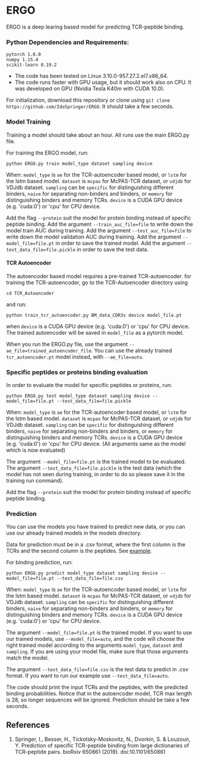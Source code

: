 # ERGO
ERGO is a deep learing based model for predicting TCR-peptide binding.

### Python Dependencies and Requirements:
```text
pytorch 1.0.0
numpy 1.15.4
scikit-learn 0.19.2
```
- The code has been tested on Linux 3.10.0-957.27.2.el7.x86_64.
- The code runs faster with GPU usage, but it should work also on CPU. It was developed on GPU
(Nvidia Tesla K40m with CUDA 10.0).

For initialization, download this repository or clone using
`git clone https://github.com/IdoSpringer/ERGO`. It should take a few seconds.

### Model Training
Training a model should take about an hour.
All runs use the main ERGO.py file.

For training the ERGO model, run:
```commandline
python ERGO.py train model_type dataset sampling device 
```
When: `model_type` is `ae` for the TCR-autoencoder based model, or `lstm` for the lstm based model.
`dataset` is `mcpas` for McPAS-TCR dataset, or `vdjdb` for VDJdb dataset.
`sampling` can be `specific` for distinguishing different binders, `naive` for separating non-binders and binders,
or `memory` for distinguishing binders and memory TCRs.
`device` is a CUDA GPU device (e.g. 'cuda:0') or 'cpu' for CPU device.

Add the flag `--protein` suit the model for protein binding instead of specific peptide binding.
Add the argument `--train_auc_file=file` to write down the model train AUC during training.
Add the argument `--test_auc_file=file` to write down the model validation AUC during training.
Add the argument `--model_file=file.pt` in order to save the trained model.
Add the argument `--test_data_file=file.pickle` in order to save the test data.

#### TCR Autoencoder
The autoencoder based model requires a pre-trained TCR-autoencoder.
for training the TCR-autoencoder, go to the TCR-Autoencoder directory using
```commandline
cd TCR_Autoencoder
```
and run:
```commandline
python train_tcr_autoencoder.py BM_data_CDR3s device model_file.pt
```
when `device` is a CUDA GPU device (e.g. 'cuda:0') or 'cpu' for CPU device.
The trained autoencoder will be saved in `model_file` as a pytorch model.

When you run the ERGO.py file, use the argument `--ae_file=trained_autoencoder_file`.
You can use the already trained `tcr_autoencoder.pt` model instead, with `--ae_file=auto`.

### Specific peptides or proteins binding evaluation
In order to evaluate the model for specific peptides or proteins,
run:
```commandline
python ERGO.py test model_type dataset sampling device --model_file=file.pt --test_data_file=file.pickle
```
When: `model_type` is `ae` for the TCR-autoencoder based model, or `lstm` for the lstm based model.
`dataset` is `mcpas` for McPAS-TCR dataset, or `vdjdb` for VDJdb dataset.
`sampling` can be `specific` for distinguishing different binders, `naive` for separating non-binders and binders,
or `memory` for distinguishing binders and memory TCRs.
`device` is a CUDA GPU device (e.g. 'cuda:0') or 'cpu' for CPU device.
(All arguments same as the model which is now evaluated)

The argument `--model_file=file.pt` is the trained model to be evaluated.
The argument `--test_data_file=file.pickle` is the test data (which the model has not seen during training,
in order to do so please save it in the training run command).

Add the flag `--protein` suit the model for protein binding instead of specific peptide binding.

### Prediction
You can use the models you have trained to predict new data,
or you can use our already trained models in the models directory.

Data for prediction must be in a .csv format,
where the first column is the TCRs and the second column is the peptides.
See [example](pairs_example.csv).

For binding prediction, run:
```commandline
python ERGO.py predict model_type dataset sampling device --model_file=file.pt --test_data_file=file.csv
```
When: `model_type` is `ae` for the TCR-autoencoder based model, or `lstm` for the lstm based model.
`dataset` is `mcpas` for McPAS-TCR dataset, or `vdjdb` for VDJdb dataset.
`sampling` can be `specific` for distinguishing different binders, `naive` for separating non-binders and binders,
or `memory` for distinguishing binders and memory TCRs.
`device` is a CUDA GPU device (e.g. 'cuda:0') or 'cpu' for CPU device.

The argument `--model_file=file.pt` is the trained model.
If you want to use our trained models, use `--model_file=auto`, and the code will choose the right trained
model according to the arguments `model_type`, `dataset` and `sampling`.
If you are using your model file, make sure that those arguments match the model.

The argument `--test_data_file=file.csv` is the test data to predict in .csv format.
If you want to run our example use `--test_data_file=auto`.

The code should print the input TCRs and the peptides, with the predicted binding probabilities.
Notice that in the autoencoder model, TCR max length is 28, so longer sequences will be ignored.
Prediction should be take a few seconds.

## References
1. Springer, I., Besser, H., Tickotsky-Moskovitz, N., Dvorkin, S. & Louzoun, Y.
Prediction of specific TCR-peptide binding from large dictionaries of TCR-peptide pairs.
bioRxiv 650861 (2019). doi:10.1101/650861
